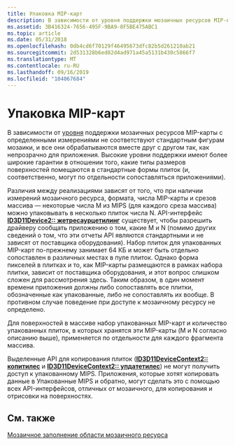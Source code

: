 ```yaml
---
title: Упаковка MIP-карт
description: В зависимости от уровня поддержки мозаичных ресурсов MIP-карты с определенными измерениями не соответствуют стандартным фигурам мозаики, и все они обрабатываются вместе друг с другом так, как непрозрачно для приложения.
ms.assetid: 3B416324-7656-495F-9BA9-8F5BE475ABC1
ms.topic: article
ms.date: 05/31/2018
ms.openlocfilehash: 0db4cd6f70129f46495673dfc82b5d261210ab21
ms.sourcegitcommit: 2d531328b6ed82d4ad971a45a5131b430c5866f7
ms.translationtype: MT
ms.contentlocale: ru-RU
ms.lasthandoff: 09/16/2019
ms.locfileid: "104067684"
---
```

# <a name="mipmap-packing"></a>Упаковка MIP-карт

В зависимости от [уровня](tiled-resources-features-tiers.md) поддержки мозаичных ресурсов MIP-карты с определенными измерениями не соответствуют стандартным фигурам мозаики, и все они обрабатываются вместе друг с другом так, как непрозрачно для приложения. Высокие уровни поддержки имеют более широкие гарантии в отношении того, какие типы размеров поверхностей помещаются в стандартные формы плиток (и, соответственно, могут по отдельности сопоставляться приложениями).

Различия между реализациями зависят от того, что при наличии измерений мозаичного ресурса, формата, числа MIP-карты и срезов массива — некоторые числа M из MIPS (для каждого среза массива) можно упаковывать в несколько плиток числа N. API-интерфейс [**ID3D11Device2:: жетресаурцетилинг**](/windows/desktop/api/D3D11_2/nf-d3d11_2-id3d11device2-getresourcetiling) существует, чтобы разрешить драйверу сообщать приложению о том, какие M и N (помимо других сведений о том, что эти отчеты API являются стандартными и не зависят от поставщика оборудования). Набор плиток для упакованных MIP-карт по-прежнему занимает 64 КБ и может быть отдельно сопоставлен в различных местах в пуле плиток. Однако форма пикселей в плитках и то, как MIP-карты размещаются в рамках набора плитки, зависит от поставщика оборудования, и этот вопрос слишком сложен для рассмотрения здесь. Таким образом, в один момент времени приложения должны либо сопоставлять все плитки, обозначенные как упакованные, либо не сопоставлять их вообще. В противном случае поведение при доступе к мозаичному ресурсу не определено.

Для поверхностей в массиве набор упакованных MIP-карт и количество упакованных плиток, в которых хранятся эти MIP-карты (M и N согласно описанию выше), применяется по отдельности для каждого фрагмента массива.

Выделенные API для копирования плиток ([**ID3D11DeviceContext2:: копитилес**](/windows/desktop/api/D3D11_2/nf-d3d11_2-id3d11devicecontext2-copytiles) и [**ID3D11DeviceContext2:: упдатетилес**](/windows/desktop/api/D3D11_2/nf-d3d11_2-id3d11devicecontext2-updatetiles)) не могут получить доступ к упакованному MIPS. Приложения, которые хотят копировать данные в Упакованные MIPS и обратно, могут сделать это с помощью всех API-интерфейсов, отличных от мозаичного, для копирования и отрисовки на поверхностях.

## <a name="related-topics"></a>См. также

<dl> <dt>

[Мозаичное заполнение области мозаичного ресурса](how-a-tiled-resource-s-area-is-tiled.md)
</dt> </dl>

 

 




